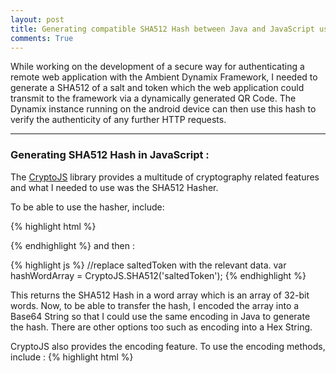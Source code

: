 ```yaml
---
layout: post
title: Generating compatible SHA512 Hash between Java and JavaScript using CryptoJS
comments: True
---
```


While working on the development of a secure way for authenticating a remote web application with the Ambient Dynamix Framework, I needed to generate a SHA512 of a salt and token which the web application could transmit to the framework via a dynamically generated QR Code. The Dynamix instance running on the android device can then use this hash to verify the authenticity of any further HTTP requests.

---

### Generating SHA512 Hash in JavaScript :
The [CryptoJS](https://code.google.com/p/crypto-js/) library provides a multitude of cryptography related features and what I needed to use was the SHA512 Hasher.

To be able to use the hasher, include:

{% highlight html %}
<script type="text/javascript" src="http://crypto-js.googlecode.com/svn/tags/3.1.2/build/components/core-min.js"></script>
<script type="text/javascript" src="http://crypto-js.googlecode.com/svn/tags/3.1.2/build/rollups/sha256.js"></script>
{% endhighlight %}
and then : 

{% highlight js %}
//replace saltedToken with the relevant data.
var hashWordArray = CryptoJS.SHA512('saltedToken');
{% endhighlight %}

This returns the SHA512 Hash in a word array which is an array of 32-bit words. Now, to be able to transfer the hash, I encoded the array into a Base64 String so that I could use the same encoding in Java to generate the hash. There are other options too such as encoding into a Hex String.

CryptoJS also provides the encoding feature. To use the encoding methods, include :
{% highlight html %}
<script src="http://crypto-js.googlecode.com/svn/tags/3.1.2/build/components/enc-base64-min.js" type="text/javascript">
{% endhighlight %}

and then :
{% highlight js %}
var base64HashString = hashWordArray.toString(CryptoJS.enc.Base64);
{% endhighlight %}

### Generating SHA512 Hash in Java :
Now, to be able to verify the authenticity in Java, for a given String, I should be able to generate the same SHA512 Hash and this can be done using the following code :
{% highlight java %}
MessageDigest md = null;
String saltedToken = "saltedToken";
try {
    md = MessageDigest.getInstance("SHA-512");
    md.update(saltedToken.getBytes());
    byte byteData[] = md.digest();
    String base64 = Base64.encodeToString(byteData, Base64.NO_WRAP);
} catch (NoSuchAlgorithmException e) {
    Log.w(TAG, "Could not load MessageDigest: SHA-512");
    return false;
}
{% endhighlight %}

The important thing to note here is the Base64.NO_WRAP flag which ensures that while encoding, the encoder should omit all line terminators which is exactly what the JS encoder does.

Cheers! :D


